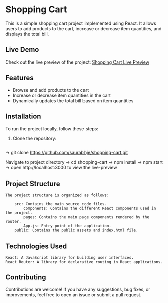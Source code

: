 # Shopping Cart

This is a simple shopping cart project implemented using React. It allows users to add products to the cart, increase or decrease item quantities, and displays the total bill.

## Live Demo

Check out the live preview of the project: [Shopping Cart Live Preview](https://saurabhje.github.io/shopping-cart)

## Features

- Browse and add products to the cart
- Increase or decrease item quantities in the cart
- Dynamically updates the total bill based on item quantities

## Installation

To run the project locally, follow these steps:

1. Clone the repository:

   ```bash
  -> git clone https://github.com/saurabhje/shopping-cart.git

  Navigate to project directory
  -> cd shopping-cart
  -> npm install 
  -> npm start
  -> open http://localhost:3000 to view the live-preview

 ## Project Structure

    The project structure is organized as follows:

        src: Contains the main source code files.
            components: Contains the different React components used in the project.
            pages: Contains the main page components rendered by the router.
            App.js: Entry point of the application.
        public: Contains the public assets and index.html file.

## Technologies Used

    React: A JavaScript library for building user interfaces.
    React Router: A library for declarative routing in React applications.

## Contributing

Contributions are welcome! If you have any suggestions, bug fixes, or improvements, feel free to open an issue or submit a pull request.